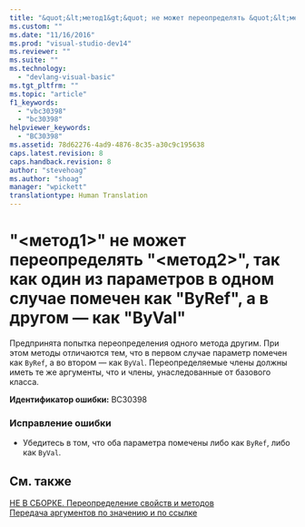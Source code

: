 ```yaml
---
title: "&quot;&lt;метод1&gt;&quot; не может переопределять &quot;&lt;метод2&gt;&quot;, так как один из параметров в одном случае помечен как &quot;ByRef&quot;, а в другом&#160;— как &quot;ByVal&quot; | Microsoft Docs"
ms.custom: ""
ms.date: "11/16/2016"
ms.prod: "visual-studio-dev14"
ms.reviewer: ""
ms.suite: ""
ms.technology: 
  - "devlang-visual-basic"
ms.tgt_pltfrm: ""
ms.topic: "article"
f1_keywords: 
  - "vbc30398"
  - "bc30398"
helpviewer_keywords: 
  - "BC30398"
ms.assetid: 78d62276-4ad9-4876-8c35-a30c9c195638
caps.latest.revision: 8
caps.handback.revision: 8
author: "stevehoag"
ms.author: "shoag"
manager: "wpickett"
translationtype: Human Translation
---
```

# &quot;&lt;метод1&gt;&quot; не может переопределять &quot;&lt;метод2&gt;&quot;, так как один из параметров в одном случае помечен как &quot;ByRef&quot;, а в другом&#160;— как &quot;ByVal&quot;
Предпринята попытка переопределения одного метода другим. При этом методы отличаются тем, что в первом случае параметр помечен как `ByRef`, а во втором — как `ByVal`. Переопределяемые члены должны иметь те же аргументы, что и члены, унаследованные от базового класса.  
  
 **Идентификатор ошибки:** BC30398  
  
### Исправление ошибки  
  
-   Убедитесь в том, что оба параметра помечены либо как `ByRef`, либо как `ByVal`.  
  
## См. также  
 [НЕ В СБОРКЕ. Переопределение свойств и методов](http://msdn.microsoft.com/ru-ru/2167e8f5-1225-4b13-9ebd-02591ba90213)   
 [Передача аргументов по значению и по ссылке](../../visual-basic/programming-guide/language-features/procedures/passing-arguments-by-value-and-by-reference.md)